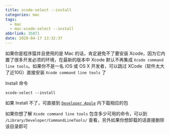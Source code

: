 ```yaml
---
title: xcode-select --install
categories: mac
tags:
  - mac
  - mac-xcode-select --install
abbrlink: 35871
date: 2020-04-17 13:32:37
---
```


如果你是程序猿并且使用的是 Mac 的话，肯定避免不了要安装 Xcode，因为它内置了很多开发必须的环境，在最新的版本中 Xcode 默认不再集成 `Xcode command line tools`。如果你不是一名 iOS 或 OS X 开发者，可以跳过 XCode（软件太大了近10G）直接安装 `Xcode command line tools` 了

Install 命令

```
xcode-select --install
```

如果 Install 不了，可直接到 [`Developer Apple`](https://developer.apple.com/download/more/) 内下载相应的包

如果你想了解 `Xcode command line tools` 包含多少可用的命令，可以到 `/Library/Developer/CommandLineTools/` 查看，另外如果你想卸载的话直接删除该目录即可